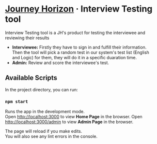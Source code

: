 # [Journey Horizon](https://journeyh.io/) &middot; Interview Testing tool

Interview Testing tool is a JH's product for testing the interviewee and reviewing their results

- **Interviewee:** Firstly they have to sign in and fulfill their information. Then the tool will pick a random test in our system's test list (English and Logic) for them, they will do it in a specific duaration time.
- **Admin:** Review and score the interviewee's test.

## Available Scripts

In the project directory, you can run:

### `npm start`

Runs the app in the development mode.<br />
Open [http://localhost:3000](http://localhost:3000) to view **Home Page** in the browser.
Open [http://localhost:3000/admin](http://localhost:3000/admin) to view **Admin Page** in the browser.

The page will reload if you make edits.<br />
You will also see any lint errors in the console.
